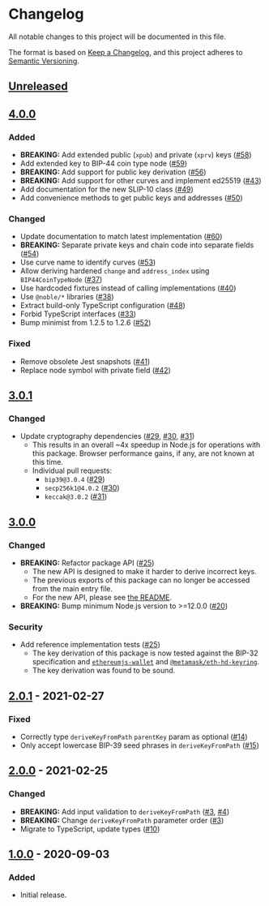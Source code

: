 # Changelog
All notable changes to this project will be documented in this file.

The format is based on [Keep a Changelog](https://keepachangelog.com/en/1.0.0/),
and this project adheres to [Semantic Versioning](https://semver.org/spec/v2.0.0.html).

## [Unreleased]

## [4.0.0]
### Added
- **BREAKING:** Add extended public (`xpub`) and private (`xprv`) keys ([#58](https://github.com/MetaMask/key-tree/pull/58))
- Add extended key to BIP-44 coin type node ([#59](https://github.com/MetaMask/key-tree/pull/59))
- **BREAKING:** Add support for public key derivation ([#56](https://github.com/MetaMask/key-tree/pull/56))
- **BREAKING:** Add support for other curves and implement ed25519 ([#43](https://github.com/MetaMask/key-tree/pull/43))
- Add documentation for the new SLIP-10 class ([#49](https://github.com/MetaMask/key-tree/pull/49))
- Add convenience methods to get public keys and addresses ([#50](https://github.com/MetaMask/key-tree/pull/50))

### Changed
- Update documentation to match latest implementation ([#60](https://github.com/MetaMask/key-tree/pull/60))
- **BREAKING:** Separate private keys and chain code into separate fields ([#54](https://github.com/MetaMask/key-tree/pull/54))
- Use curve name to identify curves ([#53](https://github.com/MetaMask/key-tree/pull/53))
- Allow deriving hardened `change` and `address_index` using `BIP44CoinTypeNode` ([#37](https://github.com/MetaMask/key-tree/pull/37))
- Use hardcoded fixtures instead of calling implementations ([#40](https://github.com/MetaMask/key-tree/pull/40))
- Use `@noble/*` libraries ([#38](https://github.com/MetaMask/key-tree/pull/38))
- Extract build-only TypeScript configuration ([#48](https://github.com/MetaMask/key-tree/pull/48))
- Forbid TypeScript interfaces ([#33](https://github.com/MetaMask/key-tree/pull/33))
- Bump minimist from 1.2.5 to 1.2.6 ([#52](https://github.com/MetaMask/key-tree/pull/52))

### Fixed
- Remove obsolete Jest snapshots ([#41](https://github.com/MetaMask/key-tree/pull/41))
- Replace node symbol with private field ([#42](https://github.com/MetaMask/key-tree/pull/42))

## [3.0.1]
### Changed
- Update cryptography dependencies ([#29](https://github.com/MetaMask/key-tree/pull/29), [#30](https://github.com/MetaMask/key-tree/pull/30), [#31](https://github.com/MetaMask/key-tree/pull/31))
  - This results in an overall ~4x speedup in Node.js for operations with this package. Browser performance gains, if any, are not known at this time.
  - Individual pull requests:
    - `bip39@3.0.4` ([#29](https://github.com/MetaMask/key-tree/pull/29))
    - `secp256k1@4.0.2` ([#30](https://github.com/MetaMask/key-tree/pull/30))
    - `keccak@3.0.2` ([#31](https://github.com/MetaMask/key-tree/pull/31))

## [3.0.0]
### Changed
- **BREAKING:** Refactor package API ([#25](https://github.com/MetaMask/key-tree/pull/25))
  - The new API is designed to make it harder to derive incorrect keys.
  - The previous exports of this package can no longer be accessed from the main entry file.
  - For the new API, please see [the README](https://github.com/MetaMask/key-tree/blob/1743ef1bb2ca4603c6e2861b975bf2b4d60a0dbc/README.md).
- **BREAKING:** Bump minimum Node.js version to >=12.0.0 ([#20](https://github.com/MetaMask/key-tree/pull/20))

### Security
- Add reference implementation tests ([#25](https://github.com/MetaMask/key-tree/pull/25))
  - The key derivation of this package is now tested against the BIP-32 specification and [`ethereumjs-wallet`](https://github.com/ethereumjs/ethereumjs-wallet) and [`@metamask/eth-hd-keyring`](https://github.com/MetaMask/eth-hd-keyring).
  - The key derivation was found to be sound.

## [2.0.1] - 2021-02-27
### Fixed
- Correctly type `deriveKeyFromPath` `parentKey` param as optional ([#14](https://github.com/MetaMask/key-tree/pull/14))
- Only accept lowercase BIP-39 seed phrases in `deriveKeyFromPath` ([#15](https://github.com/MetaMask/key-tree/pull/15))

## [2.0.0] - 2021-02-25
### Changed
- **BREAKING:** Add input validation to `deriveKeyFromPath` ([#3](https://github.com/MetaMask/key-tree/pull/3), [#4](https://github.com/MetaMask/key-tree/pull/4))
- **BREAKING:** Change `deriveKeyFromPath` parameter order ([#3](https://github.com/MetaMask/key-tree/pull/3))
- Migrate to TypeScript, update types ([#10](https://github.com/MetaMask/key-tree/pull/10))

## [1.0.0] - 2020-09-03
### Added
- Initial release.

[Unreleased]: https://github.com/MetaMask/key-tree/compare/v4.0.0...HEAD
[4.0.0]: https://github.com/MetaMask/key-tree/compare/v3.0.1...v4.0.0
[3.0.1]: https://github.com/MetaMask/key-tree/compare/v3.0.0...v3.0.1
[3.0.0]: https://github.com/MetaMask/key-tree/compare/v2.0.1...v3.0.0
[2.0.1]: https://github.com/MetaMask/key-tree/compare/v2.0.0...v2.0.1
[2.0.0]: https://github.com/MetaMask/key-tree/compare/v1.0.0...v2.0.0
[1.0.0]: https://github.com/MetaMask/key-tree/releases/tag/v1.0.0
